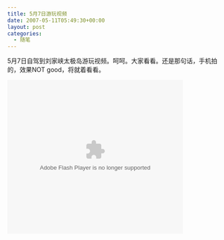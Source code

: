 ```yaml
---
title: 5月7日游玩视频
date: 2007-05-11T05:49:30+00:00
layout: post
categories:
  - 随笔
---
```


5月7日自驾到刘家峡太极岛游玩视频。呵呵。大家看看。还是那句话，手机拍的，效果NOT good，将就着看看。

<embed height="350" loop="true" menu="true" play="false" src="http://www.tudou.com/v/C0zZArY3MOU" type="application/x-shockwave-flash" width="400">
</embed>